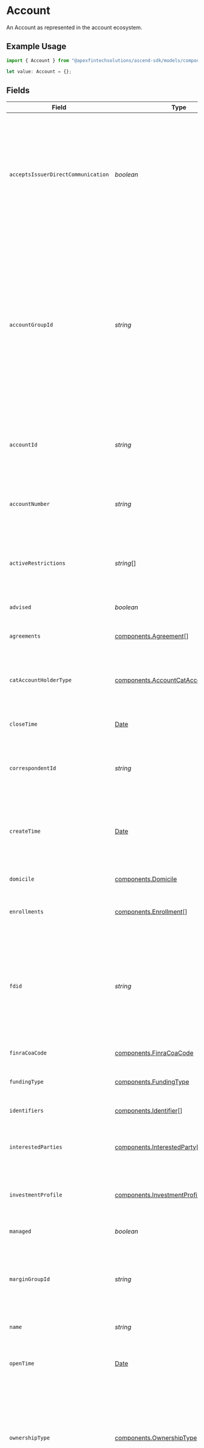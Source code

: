 # Account

An Account as represented in the account ecosystem.

## Example Usage

```typescript
import { Account } from "@apexfintechsolutions/ascend-sdk/models/components";

let value: Account = {};
```

## Fields

| Field                                                                                                                                                                                                                                                                                                                                                                                                     | Type                                                                                                                                                                                                                                                                                                                                                                                                      | Required                                                                                                                                                                                                                                                                                                                                                                                                  | Description                                                                                                                                                                                                                                                                                                                                                                                               | Example                                                                                                                                                                                                                                                                                                                                                                                                   |
| --------------------------------------------------------------------------------------------------------------------------------------------------------------------------------------------------------------------------------------------------------------------------------------------------------------------------------------------------------------------------------------------------------- | --------------------------------------------------------------------------------------------------------------------------------------------------------------------------------------------------------------------------------------------------------------------------------------------------------------------------------------------------------------------------------------------------------- | --------------------------------------------------------------------------------------------------------------------------------------------------------------------------------------------------------------------------------------------------------------------------------------------------------------------------------------------------------------------------------------------------------- | --------------------------------------------------------------------------------------------------------------------------------------------------------------------------------------------------------------------------------------------------------------------------------------------------------------------------------------------------------------------------------------------------------- | --------------------------------------------------------------------------------------------------------------------------------------------------------------------------------------------------------------------------------------------------------------------------------------------------------------------------------------------------------------------------------------------------------- |
| `acceptsIssuerDirectCommunication`                                                                                                                                                                                                                                                                                                                                                                        | *boolean*                                                                                                                                                                                                                                                                                                                                                                                                 | :heavy_minus_sign:                                                                                                                                                                                                                                                                                                                                                                                        | Indicates if the issuer of a security held by the account is permitted to communicate directly with the shareholder versus through the brokerage firm; This can include sending proxy statements, annual reports, and other important information directly to the shareholder's address on file with the brokerage firm                                                                                   | false                                                                                                                                                                                                                                                                                                                                                                                                     |
| `accountGroupId`                                                                                                                                                                                                                                                                                                                                                                                          | *string*                                                                                                                                                                                                                                                                                                                                                                                                  | :heavy_minus_sign:                                                                                                                                                                                                                                                                                                                                                                                        | An Account Group is a way of segmenting accounts within a Correspondent; It is up to the client to define what these groups are and AFS Operations is responsible for configuring them; If the client requests additional groups/codes, they can be added; Examples of Account Groups could hypothetically include HNW (High Net Worth), GOLD (Gold Status Customer), and NWC (Northwest Branch Customer) | 01ARZ3NDEKTSV4RRFFQ69G5FAV                                                                                                                                                                                                                                                                                                                                                                                |
| `accountId`                                                                                                                                                                                                                                                                                                                                                                                               | *string*                                                                                                                                                                                                                                                                                                                                                                                                  | :heavy_minus_sign:                                                                                                                                                                                                                                                                                                                                                                                        | A globally unique identifier referencing a single account; This is the main identifier for an account used for machine-to-machine interactions                                                                                                                                                                                                                                                            | 01HC3MAQ4DR9QN1V8MJ4CN1HMK                                                                                                                                                                                                                                                                                                                                                                                |
| `accountNumber`                                                                                                                                                                                                                                                                                                                                                                                           | *string*                                                                                                                                                                                                                                                                                                                                                                                                  | :heavy_minus_sign:                                                                                                                                                                                                                                                                                                                                                                                        | A "unique" identifier referencing this single account This should be the human readable identifier for the account used for display                                                                                                                                                                                                                                                                       | N6D8ZJP                                                                                                                                                                                                                                                                                                                                                                                                   |
| `activeRestrictions`                                                                                                                                                                                                                                                                                                                                                                                      | *string*[]                                                                                                                                                                                                                                                                                                                                                                                                | :heavy_minus_sign:                                                                                                                                                                                                                                                                                                                                                                                        | The list of restrictions currently impacting a given account; Restrictions suspend one or more entitlements dependent on their mapping                                                                                                                                                                                                                                                                    | [<br/>"AML_PARTIES_PENDING_INITIAL_KYC"<br/>]                                                                                                                                                                                                                                                                                                                                                             |
| `advised`                                                                                                                                                                                                                                                                                                                                                                                                 | *boolean*                                                                                                                                                                                                                                                                                                                                                                                                 | :heavy_minus_sign:                                                                                                                                                                                                                                                                                                                                                                                        | A boolean to indicate if an account is advised                                                                                                                                                                                                                                                                                                                                                            | true                                                                                                                                                                                                                                                                                                                                                                                                      |
| `agreements`                                                                                                                                                                                                                                                                                                                                                                                              | [components.Agreement](../../models/components/agreement.md)[]                                                                                                                                                                                                                                                                                                                                            | :heavy_minus_sign:                                                                                                                                                                                                                                                                                                                                                                                        | The collection of legal agreements belonging to a given account                                                                                                                                                                                                                                                                                                                                           |                                                                                                                                                                                                                                                                                                                                                                                                           |
| `catAccountHolderType`                                                                                                                                                                                                                                                                                                                                                                                    | [components.AccountCatAccountHolderType](../../models/components/accountcataccountholdertype.md)                                                                                                                                                                                                                                                                                                          | :heavy_minus_sign:                                                                                                                                                                                                                                                                                                                                                                                        | The FINRA CAT classification for the Account Holder; Is set automatically based on attributes of the owners and account type                                                                                                                                                                                                                                                                              | I_INDIVIDUAL                                                                                                                                                                                                                                                                                                                                                                                              |
| `closeTime`                                                                                                                                                                                                                                                                                                                                                                                               | [Date](https://developer.mozilla.org/en-US/docs/Web/JavaScript/Reference/Global_Objects/Date)                                                                                                                                                                                                                                                                                                             | :heavy_minus_sign:                                                                                                                                                                                                                                                                                                                                                                                        | The time the account was closed; If the account is not closed, this is null                                                                                                                                                                                                                                                                                                                               | 2023-10-13 15:30:25.457378 +0000 UTC                                                                                                                                                                                                                                                                                                                                                                      |
| `correspondentId`                                                                                                                                                                                                                                                                                                                                                                                         | *string*                                                                                                                                                                                                                                                                                                                                                                                                  | :heavy_minus_sign:                                                                                                                                                                                                                                                                                                                                                                                        | A unique identifier referencing a Correspondent; A Client may have several operating Correspondents within its purview.                                                                                                                                                                                                                                                                                   | 01HPMZZM6RKMVZA1JQ63RQKJRP                                                                                                                                                                                                                                                                                                                                                                                |
| `createTime`                                                                                                                                                                                                                                                                                                                                                                                              | [Date](https://developer.mozilla.org/en-US/docs/Web/JavaScript/Reference/Global_Objects/Date)                                                                                                                                                                                                                                                                                                             | :heavy_minus_sign:                                                                                                                                                                                                                                                                                                                                                                                        | The time the initial account record was created; May differ from the `open_time` timestamp which depends on when all required data was provided to the system                                                                                                                                                                                                                                             | 2023-10-13 15:28:17.262732 +0000 UTC                                                                                                                                                                                                                                                                                                                                                                      |
| `domicile`                                                                                                                                                                                                                                                                                                                                                                                                | [components.Domicile](../../models/components/domicile.md)                                                                                                                                                                                                                                                                                                                                                | :heavy_minus_sign:                                                                                                                                                                                                                                                                                                                                                                                        | Indicates if the account is `DOMESTIC` or `FOREIGN`                                                                                                                                                                                                                                                                                                                                                       | FOREIGN                                                                                                                                                                                                                                                                                                                                                                                                   |
| `enrollments`                                                                                                                                                                                                                                                                                                                                                                                             | [components.Enrollment](../../models/components/enrollment.md)[]                                                                                                                                                                                                                                                                                                                                          | :heavy_minus_sign:                                                                                                                                                                                                                                                                                                                                                                                        | A list of enrollments (or "features") on an account; May consist of both active an inactive enrollments                                                                                                                                                                                                                                                                                                   |                                                                                                                                                                                                                                                                                                                                                                                                           |
| `fdid`                                                                                                                                                                                                                                                                                                                                                                                                    | *string*                                                                                                                                                                                                                                                                                                                                                                                                  | :heavy_minus_sign:                                                                                                                                                                                                                                                                                                                                                                                        | Apex requires a Firm-Designated ID (FDID) for Consolidated Audit Trail (CAT) reporting and uses it as a unique identifier for each trading account; The identifier cannot be the same as the accountID; Apex automatically assigns this ID.                                                                                                                                                               | JY3E1OC2J3IA                                                                                                                                                                                                                                                                                                                                                                                              |
| `finraCoaCode`                                                                                                                                                                                                                                                                                                                                                                                            | [components.FinraCoaCode](../../models/components/finracoacode.md)                                                                                                                                                                                                                                                                                                                                        | :heavy_minus_sign:                                                                                                                                                                                                                                                                                                                                                                                        | The FINRA COA code associated with the account                                                                                                                                                                                                                                                                                                                                                            | CAT_08_CUSTOMER                                                                                                                                                                                                                                                                                                                                                                                           |
| `fundingType`                                                                                                                                                                                                                                                                                                                                                                                             | [components.FundingType](../../models/components/fundingtype.md)                                                                                                                                                                                                                                                                                                                                          | :heavy_minus_sign:                                                                                                                                                                                                                                                                                                                                                                                        | Describes if the account is cash-only or has access to a form of margin                                                                                                                                                                                                                                                                                                                                   | CASH                                                                                                                                                                                                                                                                                                                                                                                                      |
| `identifiers`                                                                                                                                                                                                                                                                                                                                                                                             | [components.Identifier](../../models/components/identifier.md)[]                                                                                                                                                                                                                                                                                                                                          | :heavy_minus_sign:                                                                                                                                                                                                                                                                                                                                                                                        | A list of identifiers associated with the account                                                                                                                                                                                                                                                                                                                                                         |                                                                                                                                                                                                                                                                                                                                                                                                           |
| `interestedParties`                                                                                                                                                                                                                                                                                                                                                                                       | [components.InterestedParty](../../models/components/interestedparty.md)[]                                                                                                                                                                                                                                                                                                                                | :heavy_minus_sign:                                                                                                                                                                                                                                                                                                                                                                                        | A list of natural persons indicated to receive selected account documents such as account statements                                                                                                                                                                                                                                                                                                      |                                                                                                                                                                                                                                                                                                                                                                                                           |
| `investmentProfile`                                                                                                                                                                                                                                                                                                                                                                                       | [components.InvestmentProfile](../../models/components/investmentprofile.md)                                                                                                                                                                                                                                                                                                                              | :heavy_minus_sign:                                                                                                                                                                                                                                                                                                                                                                                        | The account's goals and customer's financial profile; Used to assess customer fitness and is required by FINRA                                                                                                                                                                                                                                                                                            |                                                                                                                                                                                                                                                                                                                                                                                                           |
| `managed`                                                                                                                                                                                                                                                                                                                                                                                                 | *boolean*                                                                                                                                                                                                                                                                                                                                                                                                 | :heavy_minus_sign:                                                                                                                                                                                                                                                                                                                                                                                        | A boolean to indicate if an account is managed                                                                                                                                                                                                                                                                                                                                                            | true                                                                                                                                                                                                                                                                                                                                                                                                      |
| `marginGroupId`                                                                                                                                                                                                                                                                                                                                                                                           | *string*                                                                                                                                                                                                                                                                                                                                                                                                  | :heavy_minus_sign:                                                                                                                                                                                                                                                                                                                                                                                        | An identifier generated for all non-cash accounts; Uses a combination of account type and owner information to tie accounts together in order to perform margin calculations                                                                                                                                                                                                                              | d6a89a63-1066-4305-8df6-62a8294470d9                                                                                                                                                                                                                                                                                                                                                                      |
| `name`                                                                                                                                                                                                                                                                                                                                                                                                    | *string*                                                                                                                                                                                                                                                                                                                                                                                                  | :heavy_minus_sign:                                                                                                                                                                                                                                                                                                                                                                                        | The name field Format: accounts/{account}                                                                                                                                                                                                                                                                                                                                                                 | accounts/01HC3MAQ4DR9QN1V8MJ4CN1HMK                                                                                                                                                                                                                                                                                                                                                                       |
| `openTime`                                                                                                                                                                                                                                                                                                                                                                                                | [Date](https://developer.mozilla.org/en-US/docs/Web/JavaScript/Reference/Global_Objects/Date)                                                                                                                                                                                                                                                                                                             | :heavy_minus_sign:                                                                                                                                                                                                                                                                                                                                                                                        | The time the account was activated; Differs from `create_time` which is when the initial account record was created                                                                                                                                                                                                                                                                                       | 2023-10-13 15:28:25.457378 +0000 UTC                                                                                                                                                                                                                                                                                                                                                                      |
| `ownershipType`                                                                                                                                                                                                                                                                                                                                                                                           | [components.OwnershipType](../../models/components/ownershiptype.md)                                                                                                                                                                                                                                                                                                                                      | :heavy_minus_sign:                                                                                                                                                                                                                                                                                                                                                                                        | A roll-up account classification based on the `registration_type`; Indicates what owns the account and/or if it is a special type (e.g., Joint, Estate, Retirement, etc.); Used primarily for reporting and high-level type identification                                                                                                                                                                | INDIVIDUAL                                                                                                                                                                                                                                                                                                                                                                                                |
| `parties`                                                                                                                                                                                                                                                                                                                                                                                                 | [components.Party](../../models/components/party.md)[]                                                                                                                                                                                                                                                                                                                                                    | :heavy_minus_sign:                                                                                                                                                                                                                                                                                                                                                                                        | Parties associated with the account (e.g. custodian).                                                                                                                                                                                                                                                                                                                                                     |                                                                                                                                                                                                                                                                                                                                                                                                           |
| `patternDayTrader`                                                                                                                                                                                                                                                                                                                                                                                        | *boolean*                                                                                                                                                                                                                                                                                                                                                                                                 | :heavy_minus_sign:                                                                                                                                                                                                                                                                                                                                                                                        | Indicates if the customer is a PDT; This is set if the account executes four or more day trades (buy and sell the same security intraday) within a period of five business days                                                                                                                                                                                                                           | false                                                                                                                                                                                                                                                                                                                                                                                                     |
| `primaryRegisteredRepId`                                                                                                                                                                                                                                                                                                                                                                                  | *string*                                                                                                                                                                                                                                                                                                                                                                                                  | :heavy_minus_sign:                                                                                                                                                                                                                                                                                                                                                                                        | The primary registered representative for the account                                                                                                                                                                                                                                                                                                                                                     | 01HB7N66WW02WG3B6B9W29K0HF                                                                                                                                                                                                                                                                                                                                                                                |
| `registrationType`                                                                                                                                                                                                                                                                                                                                                                                        | [components.RegistrationType](../../models/components/registrationtype.md)                                                                                                                                                                                                                                                                                                                                | :heavy_minus_sign:                                                                                                                                                                                                                                                                                                                                                                                        | The registration of the account (e.g. Individual, Joint, IRA, etc.)                                                                                                                                                                                                                                                                                                                                       | INDIVIDUAL_REGISTRATION                                                                                                                                                                                                                                                                                                                                                                                   |
| `reserveClass`                                                                                                                                                                                                                                                                                                                                                                                            | [components.ReserveClass](../../models/components/reserveclass.md)                                                                                                                                                                                                                                                                                                                                        | :heavy_minus_sign:                                                                                                                                                                                                                                                                                                                                                                                        | The Reserve Class associated with the account                                                                                                                                                                                                                                                                                                                                                             | CUSTOMER                                                                                                                                                                                                                                                                                                                                                                                                  |
| `state`                                                                                                                                                                                                                                                                                                                                                                                                   | [components.AccountState](../../models/components/accountstate.md)                                                                                                                                                                                                                                                                                                                                        | :heavy_minus_sign:                                                                                                                                                                                                                                                                                                                                                                                        | Indicates if the account is `OPEN`, `PENDING`, or `CLOSED`                                                                                                                                                                                                                                                                                                                                                | OPEN                                                                                                                                                                                                                                                                                                                                                                                                      |
| `taxProfile`                                                                                                                                                                                                                                                                                                                                                                                              | [components.AccountTaxProfile](../../models/components/accounttaxprofile.md)                                                                                                                                                                                                                                                                                                                              | :heavy_minus_sign:                                                                                                                                                                                                                                                                                                                                                                                        | Tax-related attributes for the account; A tax profile with taxpayer attributes is located on the `legal_natural_person` or `legal_entity` objects elsewhere on the account record                                                                                                                                                                                                                         |                                                                                                                                                                                                                                                                                                                                                                                                           |
| `title`                                                                                                                                                                                                                                                                                                                                                                                                   | *string*                                                                                                                                                                                                                                                                                                                                                                                                  | :heavy_minus_sign:                                                                                                                                                                                                                                                                                                                                                                                        | The title of the account.                                                                                                                                                                                                                                                                                                                                                                                 | Firstname Lastname                                                                                                                                                                                                                                                                                                                                                                                        |
| `trustedContacts`                                                                                                                                                                                                                                                                                                                                                                                         | [components.TrustedContact](../../models/components/trustedcontact.md)[]                                                                                                                                                                                                                                                                                                                                  | :heavy_minus_sign:                                                                                                                                                                                                                                                                                                                                                                                        | A list of persons designated to verify the well being of the account holder.                                                                                                                                                                                                                                                                                                                              |                                                                                                                                                                                                                                                                                                                                                                                                           |
| `wrapFeeBilled`                                                                                                                                                                                                                                                                                                                                                                                           | *boolean*                                                                                                                                                                                                                                                                                                                                                                                                 | :heavy_minus_sign:                                                                                                                                                                                                                                                                                                                                                                                        | A boolean to indicate if an account is a wrap brokerage account                                                                                                                                                                                                                                                                                                                                           | true                                                                                                                                                                                                                                                                                                                                                                                                      |